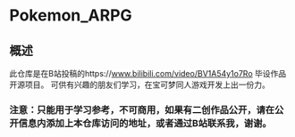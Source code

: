 # Pokemon_ARPG
## 概述
此仓库是在B站投稿的https://www.bilibili.com/video/BV1A54y1o7Ro 毕设作品开源项目。
可供有兴趣的朋友们学习，在宝可梦同人游戏开发上出一份力。

### 注意：只能用于学习参考，不可商用，如果有二创作品公开，请在公开信息内添加上本仓库访问的地址，或者通过B站联系我，谢谢。
